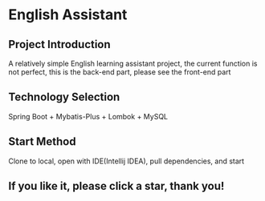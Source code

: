 # English Assistant

## Project Introduction

A relatively simple English learning assistant project, the current function is not perfect, this is the back-end part, please see the front-end part

## Technology Selection

Spring Boot + Mybatis-Plus + Lombok + MySQL

## Start Method

Clone to local, open with IDE(Intellij IDEA), pull dependencies, and start

## If you like it, please click a star, thank you!

